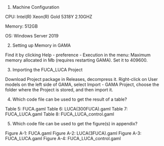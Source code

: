 
1. Machine Configuration

CPU: Intel(R) Xeon(R) Gold 5318Y 2.10GHZ

Memory: 512GB

OS: Windows Server 2019

2. Setting up Memory in GAMA

Find it by clicking Help - preference - Execution in the menu: 
Maximum memory allocated in Mb (requires restarting GAMA).
Set it to 409600.

3. Importing the FUCA_LUCA Project

Download Project package in Releases, decompress it. Right-click on User models on the left side of GAMA, select Import - GAMA Project, choose the folder where the Project is stored, and then import it.

4. Which code file can be used to get the result of a table?

Table 5: FUCA.gaml
Table 6: LUCA(300FUCA).gaml
Table 7: FUCA_LUCA.gaml
Table 8: FUCA_LUCA_control.gaml

5. Which code file can be used to get the figure(s) in appendix?

Figure A-1: FUCA.gaml
Figure A-2: LUCA(3FUCA).gaml
Figure A-3: FUCA_LUCA.gaml
Figure A-4: FUCA_LUCA_control.gaml

